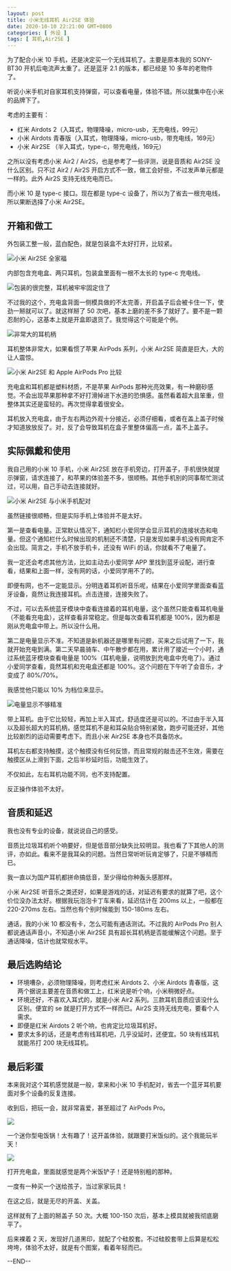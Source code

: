 ```yaml
---
layout: post
title: 小米无线耳机 Air2SE 体验
date: 2020-10-10 22:21:00 GMT+0800
categories: [ 外设 ]
tags: [ 耳机,Air2SE ]
---
```


为了配合小米 10 手机，还是决定买一个无线耳机了。主要是原本我的 SONY-BT30 开机后电流声太重了。还是蓝牙 2.1 的版本，都已经是 10 多年的老物件了。

听说小米手机对自家耳机支持弹窗，可以查看电量，体验不错。所以就集中在小米的品牌下了。

<!-- more -->

考虑的主要有：

* 红米 Airdots 2（入耳式，物理降噪，micro-usb，无充电线，99元）
* 小米 Airdots 青春版（入耳式，物理降噪，micro-usb，带充电线，169元）
* 小米 Air2SE （半入耳式，type-c，带充电线，169元）

之所以没有考虑小米 Air2 / Air2S，也是参考了一些评测，说是音质和 Air2SE 没什么区别。只不过 Air2 / Air2S 开启方式不一致，做工会好些，不过发声单元都是一样的。此外 Air2S 支持无线充电而已。

而小米 10 是 type-c 接口。现在都是 type-c 设备了，所以为了省去一根充电线，所以果断选择了小米 Air2SE。

## 开箱和做工

外包装工整一般，蓝白配色，就是包装盒不太好打开，比较紧。

![小米 Air2SE 全家福](https://cdn1.yukapril.com/2020-10-10-Air2SE-1.jpg)

内部包含充电盒、两只耳机，包装盒里面有一根不太长的 type-c 充电线。

![包装的很完整，耳机被牢牢固定住了](https://cdn1.yukapril.com/2020-10-10-Air2SE-2.jpg)

不过我的这个，充电盒背面一侧模具做的不太完善，开启盖子后会被卡住一下，使劲一掰就可以了。就这样掰了 50 次吧，基本上磨的差不多了就好了。要不是一颗忍耐的心，这基本上就是开盒即退货了。我觉得这个可能是个例。

![非常大的耳机柄](https://cdn1.yukapril.com/2020-10-10-Air2SE-3.jpg)

耳机整体非常大，如果看惯了苹果 AirPods 系列，小米 Air2SE 简直是巨大，大的让人震惊。

![小米 Air2SE 和 Apple AirPods Pro 比较](https://cdn1.yukapril.com/2020-10-10-Air2SE-4.jpg)

充电盒和耳机都是塑料材质，不是苹果 AirPods 那种光亮效果，有一种磨砂感觉。不会出现苹果那种拿不好打滑掉进下水道的恐惧感。虽然看着超大且笨重，但整体其实还是蛮轻的。再次觉得拿着很安全。

耳机放入充电盒，由于左右两边外观十分接近，必须仔细看，或者在盖上盖子时候才知道放放反了。对，反了会导致耳机在盒子里整体偏高一点，盖不上盖子。

## 实际佩戴和使用

我自己用的小米 10 手机，小米 Air2SE 放在手机旁边，打开盖子，手机很快就提示弹窗，请求连接了，和苹果的体验差不多，很顺畅。其他手机别的同事帮忙测试过，可以用，自己手动去连接就好。

![小米 Air2SE 与小米手机配对](https://cdn1.yukapril.com/2020-10-10-Air2SE-5.jpg)

虽然链接很顺畅，但是实际手机上体验并不是太好。

第一是查看电量。正常默认情况下，通知栏小爱同学会显示耳机的连接状态和电量。但这个通知栏什么时候出现的机制还不清楚，只是发现如果手机没有网肯定不会出现。简言之，手机不放手机卡，还没有 WiFi 的话，你就看不了电量了。

我一定还会考虑其他方法，比如主动去小爱同学 APP 里找到蓝牙设配，进行查看，结果和上面一样，没有网的话，小爱同学用不了的。

即便有网，也不一定能显示。分明连着耳机听音乐呢，结果在小爱同学里面查看蓝牙设备，竟然让我连接耳机。点击连接，连接失败了。

不过，可以去系统蓝牙模块中查看连接着的耳机电量，这个虽然只能查看耳机电量（不能看充电盒），这样查看非常稳定。但是每次查看耳机都是 100%，因为都是刚从充电盒中带上。所以没什么用。

第二是电量显示不准。不知道是新机器还是哪里有问题，买来之后试用了一下，我就开始充电到满。第二天早晨骑车、中午散步都在用，累计用了接近一个小时，通过系统蓝牙模块查看电量是
100%（耳机电量，说明放到充电盒中充电了）。通过小爱同学查看，竟然耳机和充电盒还都是 100%。这个问题在下午听了会音乐，才变成了 80%/70%。

我感觉他只能以 10% 为档位来显示。

![电量显示不够精准](https://cdn1.yukapril.com/2020-10-10-Air2SE-6.jpg)

带上耳机。由于它比较轻，再加上半入耳式，舒适度还是可以的。不过由于半入耳以及超长超大的耳机柄，感觉耳机不是和耳朵贴合特别紧致，跑步可能还好，其他比较剧烈的运动需要考虑下。而且小米 Air2SE 本身也不具备防水。

耳机左右都支持触摸，这个触摸没有任何反馈，而且常规的敲击还不生效，需要在触摸区从上滑到下面，之后半秒延时后，功能生效了。

不仅如此，左右耳机功能不同，也不支持配置。

反正操作体验不太好。

## 音质和延迟

我也没有专业的设备，就说说自己的感受。

音质比垃圾耳机听个响要好，但是低音部分缺失比较明显。我也看了下其他人的测评，亦如此。看来不是我耳朵的问题。当然日常听听玩肯定够了，只是不够精而已。

我一直以为国产耳机都拼命搞低音，至少得给你种轰头感那样。

小米 Air2SE 听音乐之类还好，如果是游戏的话，对延迟有要求的就算了吧，这个价位没办法太好。根据我玩泡泡卡丁车来看，延迟估计在 200ms 以上，一般都在 220-270ms 左右。当然也有个别时候能到 150-180ms 左右。

通话，我的小米 10 都没有卡，怎么可能有通话测试。不过我的 AirPods Pro 别人都说通话声音小，不知道小米 Air2SE 具有超长耳机柄是否能缓解这个问题。至于通话降噪，估计也就常规水平。

## 最后选购结论

* 环境嘈杂，必须物理降噪，则考虑红米 Airdots 2、小米 Airdots 青春版，这两个据说主要差在音质和做工上，红米说是听个响，小米稍微好点。
* 环境还好，不喜欢入耳式的，就是小米 Air2 系列。三款耳机音质应该没什么区别。便宜的 se 就是打开方式不一样而已。Air2S 支持无线充电，要看个人需求。
* 即便是红米 Airdots 2 听个响，也肯定比垃圾耳机好。
* 要求太多的话，还是考虑有线耳机吧，几乎没延时，还便宜。50 块有线耳机就能吊打 200 块无线耳机。

## 最后彩蛋

本来我对这个耳机感觉就是一般，拿来和小米 10 手机配对，省去一个蓝牙耳机要面对多个设备的反复连接。

收到后，把玩一会，就非常喜爱，甚至超过了 AirPods Pro。

![](https://cdn1.yukapril.com/2020-10-10-Air2SE-7.jpg)

一个迷你型电饭锅！太有趣了！这开盖体验，就跟要打米饭似的。这个我能玩半天！

![](https://cdn1.yukapril.com/2020-10-10-Air2SE-8.jpg)

打开充电盒，里面就感觉是两个米饭铲子！还是特别粗的那种。

一度有一种买一个送给孩子，当过家家玩具！

在这之后，就是无尽的开盖、关盖。

这样就有了上面的掰盖子 50 次。大概 100-150 次后，基本上模具就被我彻底磨平了。

后来裸着 2 天，发现好几道黑印，就配了个硅胶套。不过硅胶套带上后算是松松垮垮，体验不太好，就是有个图案，看着年轻而已。

--END--
